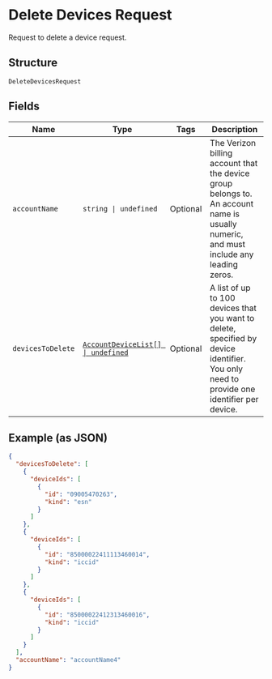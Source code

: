 
# Delete Devices Request

Request to delete a device request.

## Structure

`DeleteDevicesRequest`

## Fields

| Name | Type | Tags | Description |
|  --- | --- | --- | --- |
| `accountName` | `string \| undefined` | Optional | The Verizon billing account that the device group belongs to. An account name is usually numeric, and must include any leading zeros. |
| `devicesToDelete` | [`AccountDeviceList[] \| undefined`](../../doc/models/account-device-list.md) | Optional | A list of up to 100 devices that you want to delete, specified by device identifier. You only need to provide one identifier per device. |

## Example (as JSON)

```json
{
  "devicesToDelete": [
    {
      "deviceIds": [
        {
          "id": "09005470263",
          "kind": "esn"
        }
      ]
    },
    {
      "deviceIds": [
        {
          "id": "85000022411113460014",
          "kind": "iccid"
        }
      ]
    },
    {
      "deviceIds": [
        {
          "id": "85000022412313460016",
          "kind": "iccid"
        }
      ]
    }
  ],
  "accountName": "accountName4"
}
```


